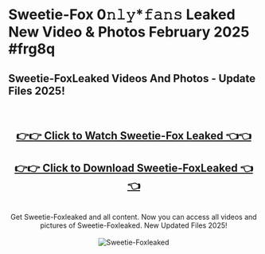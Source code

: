 # Sweetie-Fox 0𝚗𝚕𝚢*𝚏𝚊𝚗𝚜 Leaked New Video & Photos February 2025 #frg8q

<h2>Sweetie-FoxLeaked Videos And Photos - Update Files 2025!</h2>
<br>
<div align="center">
<h2><a href="https://mediaupload.pro?title=Sweetie-Fox&ref=11F" rel="nofollow">👉👉 Click to Watch Sweetie-Fox Leaked 👈👈</a></h2>
<h2><a href="https://mediaupload.pro?title=Sweetie-Fox&ref=11F" rel="nofollow">👉👉 Click to Download Sweetie-FoxLeaked 👈👈</a></h2>
<br>
Get Sweetie-Foxleaked and all content. Now you can access all videos and pictures of Sweetie-Foxleaked. New Updated Files 2025!
<br>
<br>
<a href="https://mediaupload.pro?title=Sweetie-Fox&ref=11F" rel="nofollow" data-target="animated-image.originalLink"><img src="https://i.ibb.co/Gkj2r4b/banner.png" alt="Sweetie-Foxleaked" style="max-width: 100%; display: inline-block;" data-target="animated-image.originalImage"></a>
</div>
<br>

